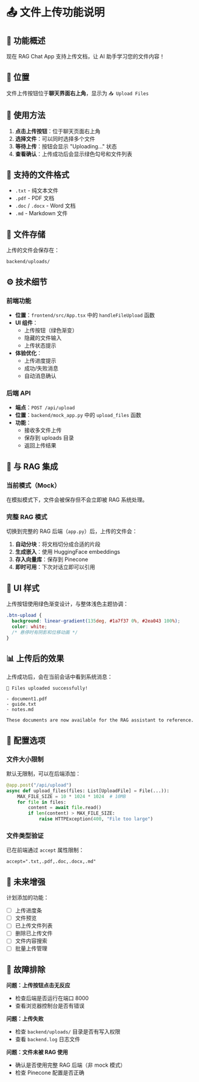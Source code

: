 # 📤 文件上传功能说明

## 🎯 功能概述

现在 RAG Chat App 支持上传文档，让 AI 助手学习您的文件内容！

## 📍 位置

文件上传按钮位于**聊天界面右上角**，显示为 `📤 Upload Files`

## 📝 使用方法

1. **点击上传按钮**：位于聊天页面右上角
2. **选择文件**：可以同时选择多个文件
3. **等待上传**：按钮会显示 "Uploading..." 状态
4. **查看确认**：上传成功后会显示绿色勾号和文件列表

## 📄 支持的文件格式

- `.txt` - 纯文本文件
- `.pdf` - PDF 文档
- `.doc` / `.docx` - Word 文档
- `.md` - Markdown 文件

## 💾 文件存储

上传的文件会保存在：
```
backend/uploads/
```

## ⚙️ 技术细节

### 前端功能
- **位置**：`frontend/src/App.tsx` 中的 `handleFileUpload` 函数
- **UI 组件**：
  - 上传按钮（绿色渐变）
  - 隐藏的文件输入
  - 上传状态提示
- **体验优化**：
  - 上传进度提示
  - 成功/失败消息
  - 自动消息确认

### 后端 API
- **端点**：`POST /api/upload`
- **位置**：`backend/mock_app.py` 中的 `upload_files` 函数
- **功能**：
  - 接收多文件上传
  - 保存到 uploads 目录
  - 返回上传结果

## 🔄 与 RAG 集成

### 当前模式（Mock）
在模拟模式下，文件会被保存但不会立即被 RAG 系统处理。

### 完整 RAG 模式
切换到完整的 RAG 后端（`app.py`）后，上传的文件会：

1. **自动分块**：将文档切分成合适的片段
2. **生成嵌入**：使用 HuggingFace embeddings
3. **存入向量库**：保存到 Pinecone
4. **即时可用**：下次对话立即可以引用

## 🎨 UI 样式

上传按钮使用绿色渐变设计，与整体浅色主题协调：

```css
.btn-upload {
  background: linear-gradient(135deg, #1a7f37 0%, #2ea043 100%);
  color: white;
  /* 悬停时有阴影和位移动画 */
}
```

## 📊 上传后的效果

上传成功后，会在当前会话中看到系统消息：

```
📄 Files uploaded successfully!

- document1.pdf
- guide.txt
- notes.md

These documents are now available for the RAG assistant to reference.
```

## 🔧 配置选项

### 文件大小限制
默认无限制，可以在后端添加：

```python
@app.post("/api/upload")
async def upload_files(files: List[UploadFile] = File(...)):
    MAX_FILE_SIZE = 10 * 1024 * 1024  # 10MB
    for file in files:
        content = await file.read()
        if len(content) > MAX_FILE_SIZE:
            raise HTTPException(400, "File too large")
```

### 文件类型验证
已在前端通过 `accept` 属性限制：

```tsx
accept=".txt,.pdf,.doc,.docx,.md"
```

## 🚀 未来增强

计划添加的功能：
- [ ] 上传进度条
- [ ] 文件预览
- [ ] 已上传文件列表
- [ ] 删除已上传文件
- [ ] 文件内容搜索
- [ ] 批量上传管理

## 🐛 故障排除

**问题：上传按钮点击无反应**
- 检查后端是否运行在端口 8000
- 查看浏览器控制台是否有错误

**问题：上传失败**
- 检查 `backend/uploads/` 目录是否有写入权限
- 查看 `backend.log` 日志文件

**问题：文件未被 RAG 使用**
- 确认是否使用完整 RAG 后端（非 mock 模式）
- 检查 Pinecone 配置是否正确
